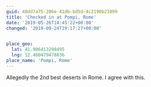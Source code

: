 ```yaml
---
guid: 48dd7a75-206e-41db-bd5d-4c2190b21099
title: 'Checked in at Pompi, Rome'
date: '2019-05-26T14:45:22+00:00'
changed: '2019-09-24T19:17:27+00:00'


place_geo:
  lat: 41.906413298495
  lng: 12.480479478836
place_name: 'Pompi, Rome'
---
```


Allegedly the 2nd best deserts in Rome. I agree with this. 
